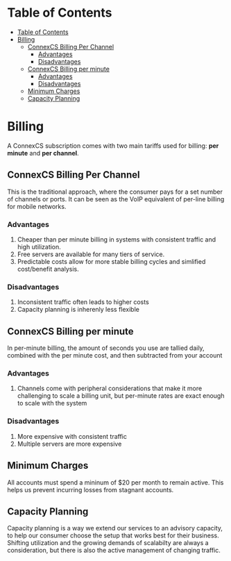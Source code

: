# Table of Contents

- [Table of Contents](#table-of-contents)
- [Billing](#billing)
  - [ConnexCS Billing Per Channel](#connexcs-billing-per-channel)
    - [Advantages](#advantages)
    - [Disadvantages](#disadvantages)
  - [ConnexCS Billing per minute](#connexcs-billing-per-minute)
    - [Advantages](#advantages)
    - [Disadvantages](#disadvantages)
  - [Minimum Charges](#minimum-charges)
  - [Capacity Planning](#capacity-planning)


# Billing

A ConnexCS subscription comes with two main tariffs used for billing: **per minute** and **per channel**.

## ConnexCS Billing Per Channel

This is the traditional approach, where the consumer pays for a set number of channels or ports. It can be seen as the VoIP equivalent of per-line billing for mobile networks. 

### Advantages

1. Cheaper than per minute billing in systems with consistent traffic and high utilization.
2. Free servers are available for many tiers of service.
3. Predictable costs allow for more stable billing cycles and simlified cost/benefit analysis.

### Disadvantages

1. Inconsistent traffic often leads to higher costs
2. Capacity planning is inherenly less flexible

## ConnexCS Billing per minute

In per-minute billing, the amount of seconds you use are tallied daily, combined with the per minute cost, and then subtracted from your account

### Advantages
 
  1. Channels come with peripheral considerations that make it more challenging to scale a billing unit, but per-minute rates are exact enough to scale with the system

### Disadvantages

  1. More expensive with consistent traffic
  2. Multiple servers are more expensive

 
## Minimum Charges

All accounts must spend a mininum of $20 per month to remain active.  This helps us prevent incurring losses from stagnant accounts. 

## Capacity Planning

Capacity planning is a way we extend our services to an advisory capacity, to help our consumer choose the setup that works best for their business. Shifting utilization and the growing demands of scalabilty are always a consideration, but there is also the active management of changing traffic.
